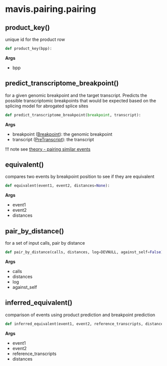 # mavis.pairing.pairing

## product\_key()

unique id for the product row

```python
def product_key(bpp):
```

**Args**

- bpp

## predict\_transcriptome\_breakpoint()

for a given genomic breakpoint and the target transcript. Predicts the possible transcriptomic
breakpoints that would be expected based on the splicing model for abrogated splice sites

```python
def predict_transcriptome_breakpoint(breakpoint, transcript):
```

**Args**

- breakpoint ([Breakpoint](../../breakpoint/#class-breakpoint)): the genomic breakpoint
- transcript ([PreTranscript](../../annotate/genomic/#class-pretranscript)): the transcript

!!! note
	see [theory - pairing similar events](/background/theory/#pairing-similar-events)



## equivalent()

compares two events by breakpoint position to see if they are equivalent

```python
def equivalent(event1, event2, distances=None):
```

**Args**

- event1
- event2
- distances

## pair\_by\_distance()

for a set of input calls, pair by distance

```python
def pair_by_distance(calls, distances, log=DEVNULL, against_self=False):
```

**Args**

- calls
- distances
- log
- against_self

## inferred\_equivalent()

comparison of events using product prediction and breakpoint prediction

```python
def inferred_equivalent(event1, event2, reference_transcripts, distances=None):
```

**Args**

- event1
- event2
- reference_transcripts
- distances
